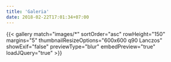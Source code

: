 ```yaml
---
title: 'Galeria'
date: 2018-02-22T17:01:34+07:00
---
```


{{< gallery match="images/*" sortOrder="asc" rowHeight="150" margins="5" thumbnailResizeOptions="600x600 q90 Lanczos" showExif="false" previewType="blur" embedPreview="true" loadJQuery="true" >}}

